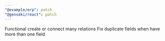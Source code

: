 ```yaml
---
"@example/erp": patch
"@genseki/react": patch
---
```


Functional create or connect many relations
Fix duplicate fields when have more than one field

